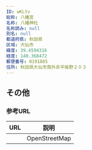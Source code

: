```yaml
---
ID: wKLtv
総称: 八幡宮
名称: 八幡神社
名称読み: null
別名: null
都道府県: 秋田県
区域: 大仙市
緯度: 39.4594316
経度: 140.368472
郵便番号: 0191865
住所: 秋田県大仙市南外赤平後野２０３
---
```


## その他

### 参考URL

| URL | 説明          |
| --- | ------------- |
|     | OpenStreetMap |
